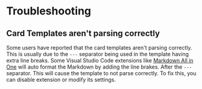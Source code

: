 # Troubleshooting

## Card Templates aren't parsing correctly

Some users have reported that the card templates aren't parsing correctly. This is usually due to the `---` separator being used in the template having extra line breaks. Some Visual Studio Code extensions like [Markdown All in One](https://marketplace.visualstudio.com/items?itemName=yzhang.markdown-all-in-one) will auto format the Markdown by adding the line brakes. After the `---` separator. This will cause the template to not parse correctly. To fix this, you can disable extension or modify its settings.
